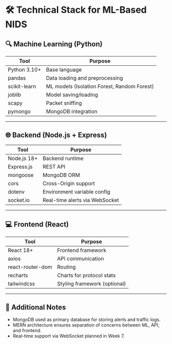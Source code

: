# 🛠️ Technical Stack for ML-Based NIDS

## 🔍 Machine Learning (Python)

| Tool         | Purpose                      |
|--------------|------------------------------|
| Python 3.10+ | Base language                |
| pandas       | Data loading and preprocessing |
| scikit-learn | ML models (Isolation Forest, Random Forest) |
| joblib       | Model saving/loading         |
| scapy        | Packet sniffing              |
| pymongo      | MongoDB integration          |

---

## 🌐 Backend (Node.js + Express)

| Tool       | Purpose                      |
|------------|------------------------------|
| Node.js 18+| Backend runtime              |
| Express.js | REST API                     |
| mongoose   | MongoDB ORM                  |
| cors       | Cross-Origin support         |
| dotenv     | Environment variable config  |
| socket.io  | Real-time alerts via WebSocket |

---

## 💻 Frontend (React)

| Tool              | Purpose                      |
|-------------------|------------------------------|
| React 18+         | Frontend framework           |
| axios             | API communication            |
| react-router-dom  | Routing                      |
| recharts          | Charts for protocol stats    |
| tailwindcss       | Styling framework (optional) |

---

## 🧾 Additional Notes

- MongoDB used as primary database for storing alerts and traffic logs.
- MERN architecture ensures separation of concerns between ML, API, and frontend.
- Real-time support via WebSocket planned in Week 7.
